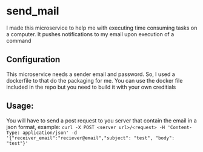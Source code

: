 # send_mail
I made this microservice to help me with executing time consuming tasks on a computer. It pushes notifications to my
email upon execution of a command

## Configuration
This microservice needs a sender email and password. So, I used a dockerfile to that do the packaging for me. You can use the docker file included in the repo but you need to build it with your own creditials

## Usage:
You will have to send a post request to you server that contain the email in a json format, example:
`curl -X POST <server url>/<request> -H 'Content-Type: application/json' -d '{"receiver_email":"reciever@email","subject": "test", "body": "test"}'`
